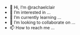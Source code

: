 - 👋 Hi, I’m @rachaelclair
- 👀 I’m interested in ...
- 🌱 I’m currently learning ...
- 💞️ I’m looking to collaborate on ...
- 📫 How to reach me ...

<!---
rachaelclair/rachaelclair is a ✨ special ✨ repository because its `README.md` (this file) appears on your GitHub profile.
You can click the Preview link to take a look at your changes.
--->
